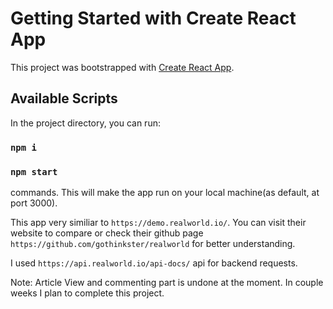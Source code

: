 # Getting Started with Create React App

This project was bootstrapped with [Create React App](https://github.com/facebook/create-react-app).

## Available Scripts

In the project directory, you can run:

### `npm i`

### `npm start`

commands. This will make the app run on your local machine(as default, at port 3000).

This app very similiar to `https://demo.realworld.io/`. You can visit their website to compare or
check their github page `https://github.com/gothinkster/realworld` for better understanding.

I used `https://api.realworld.io/api-docs/` api for backend requests.

Note: Article View and commenting part is undone at the moment. In couple weeks I plan to complete this project.
